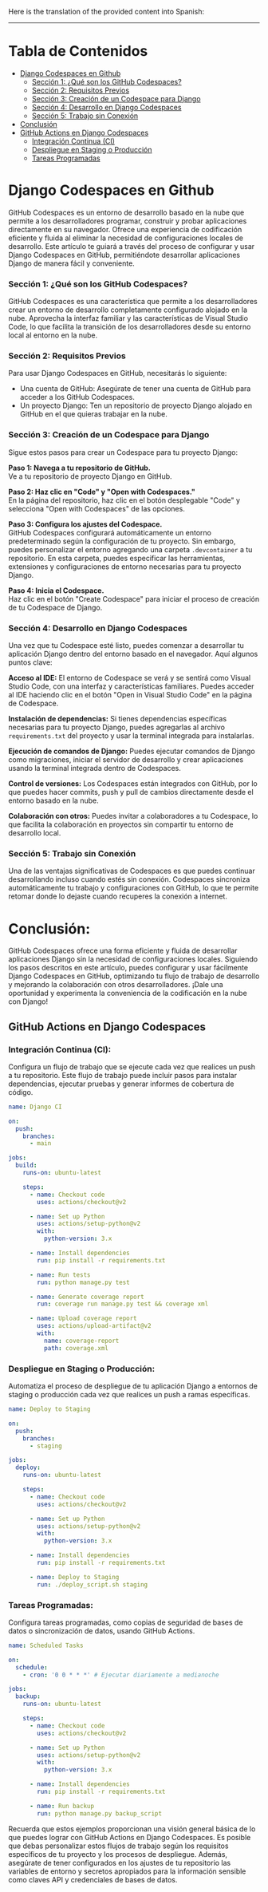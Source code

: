 Here is the translation of the provided content into Spanish:

---

# Tabla de Contenidos
- [Django Codespaces en Github](#django-codespaces-en-github)
  - [Sección 1: ¿Qué son los GitHub Codespaces?](#section-1-what-are-github-codespaces)
  - [Sección 2: Requisitos Previos](#section-2-prerequisites)
  - [Sección 3: Creación de un Codespace para Django](#section-3-creating-a-codespace-for-django)
  - [Sección 4: Desarrollo en Django Codespaces](#section-4-developing-in-django-codespaces)
  - [Sección 5: Trabajo sin Conexión](#section-5-working-offline)
- [Conclusión](#conclusion)
- [GitHub Actions en Django Codespaces](#github-actions-in-django-codespaces)
  - [Integración Continua (CI)](#continuous-integration-ci)
  - [Despliegue en Staging o Producción](#deploy-to-staging-or-production)
  - [Tareas Programadas](#scheduled-tasks)
    
# Django Codespaces en Github

GitHub Codespaces es un entorno de desarrollo basado en la nube que permite a los desarrolladores programar, construir y probar aplicaciones directamente en su navegador. Ofrece una experiencia de codificación eficiente y fluida al eliminar la necesidad de configuraciones locales de desarrollo. Este artículo te guiará a través del proceso de configurar y usar Django Codespaces en GitHub, permitiéndote desarrollar aplicaciones Django de manera fácil y conveniente.

### Sección 1: ¿Qué son los GitHub Codespaces?
GitHub Codespaces es una característica que permite a los desarrolladores crear un entorno de desarrollo completamente configurado alojado en la nube. Aprovecha la interfaz familiar y las características de Visual Studio Code, lo que facilita la transición de los desarrolladores desde su entorno local al entorno en la nube.

### Sección 2: Requisitos Previos
Para usar Django Codespaces en GitHub, necesitarás lo siguiente:

- Una cuenta de GitHub: Asegúrate de tener una cuenta de GitHub para acceder a los GitHub Codespaces.
- Un proyecto Django: Ten un repositorio de proyecto Django alojado en GitHub en el que quieras trabajar en la nube.

### Sección 3: Creación de un Codespace para Django
Sigue estos pasos para crear un Codespace para tu proyecto Django:

**Paso 1: Navega a tu repositorio de GitHub.**  
Ve a tu repositorio de proyecto Django en GitHub.

**Paso 2: Haz clic en "Code" y "Open with Codespaces."**  
En la página del repositorio, haz clic en el botón desplegable "Code" y selecciona "Open with Codespaces" de las opciones.

**Paso 3: Configura los ajustes del Codespace.**  
GitHub Codespaces configurará automáticamente un entorno predeterminado según la configuración de tu proyecto. Sin embargo, puedes personalizar el entorno agregando una carpeta `.devcontainer` a tu repositorio. En esta carpeta, puedes especificar las herramientas, extensiones y configuraciones de entorno necesarias para tu proyecto Django.

**Paso 4: Inicia el Codespace.**  
Haz clic en el botón "Create Codespace" para iniciar el proceso de creación de tu Codespace de Django.

### Sección 4: Desarrollo en Django Codespaces
Una vez que tu Codespace esté listo, puedes comenzar a desarrollar tu aplicación Django dentro del entorno basado en el navegador. Aquí algunos puntos clave:

**Acceso al IDE:** El entorno de Codespace se verá y se sentirá como Visual Studio Code, con una interfaz y características familiares. Puedes acceder al IDE haciendo clic en el botón "Open in Visual Studio Code" en la página de Codespace.

**Instalación de dependencias:** Si tienes dependencias específicas necesarias para tu proyecto Django, puedes agregarlas al archivo `requirements.txt` del proyecto y usar la terminal integrada para instalarlas.

**Ejecución de comandos de Django:** Puedes ejecutar comandos de Django como migraciones, iniciar el servidor de desarrollo y crear aplicaciones usando la terminal integrada dentro de Codespaces.

**Control de versiones:** Los Codespaces están integrados con GitHub, por lo que puedes hacer commits, push y pull de cambios directamente desde el entorno basado en la nube.

**Colaboración con otros:** Puedes invitar a colaboradores a tu Codespace, lo que facilita la colaboración en proyectos sin compartir tu entorno de desarrollo local.

### Sección 5: Trabajo sin Conexión
Una de las ventajas significativas de Codespaces es que puedes continuar desarrollando incluso cuando estés sin conexión. Codespaces sincroniza automáticamente tu trabajo y configuraciones con GitHub, lo que te permite retomar donde lo dejaste cuando recuperes la conexión a internet.

# Conclusión:
GitHub Codespaces ofrece una forma eficiente y fluida de desarrollar aplicaciones Django sin la necesidad de configuraciones locales. Siguiendo los pasos descritos en este artículo, puedes configurar y usar fácilmente Django Codespaces en GitHub, optimizando tu flujo de trabajo de desarrollo y mejorando la colaboración con otros desarrolladores. ¡Dale una oportunidad y experimenta la conveniencia de la codificación en la nube con Django!

## GitHub Actions en Django Codespaces

### Integración Continua (CI):
Configura un flujo de trabajo que se ejecute cada vez que realices un push a tu repositorio. Este flujo de trabajo puede incluir pasos para instalar dependencias, ejecutar pruebas y generar informes de cobertura de código.

```yaml
name: Django CI

on:
  push:
    branches:
      - main

jobs:
  build:
    runs-on: ubuntu-latest

    steps:
      - name: Checkout code
        uses: actions/checkout@v2

      - name: Set up Python
        uses: actions/setup-python@v2
        with:
          python-version: 3.x

      - name: Install dependencies
        run: pip install -r requirements.txt

      - name: Run tests
        run: python manage.py test

      - name: Generate coverage report
        run: coverage run manage.py test && coverage xml

      - name: Upload coverage report
        uses: actions/upload-artifact@v2
        with:
          name: coverage-report
          path: coverage.xml
```

### Despliegue en Staging o Producción:
Automatiza el proceso de despliegue de tu aplicación Django a entornos de staging o producción cada vez que realices un push a ramas específicas.

```yaml
name: Deploy to Staging

on:
  push:
    branches:
      - staging

jobs:
  deploy:
    runs-on: ubuntu-latest

    steps:
      - name: Checkout code
        uses: actions/checkout@v2

      - name: Set up Python
        uses: actions/setup-python@v2
        with:
          python-version: 3.x

      - name: Install dependencies
        run: pip install -r requirements.txt

      - name: Deploy to Staging
        run: ./deploy_script.sh staging
```

### Tareas Programadas:
Configura tareas programadas, como copias de seguridad de bases de datos o sincronización de datos, usando GitHub Actions.

```yaml
name: Scheduled Tasks

on:
  schedule:
    - cron: '0 0 * * *' # Ejecutar diariamente a medianoche

jobs:
  backup:
    runs-on: ubuntu-latest

    steps:
      - name: Checkout code
        uses: actions/checkout@v2

      - name: Set up Python
        uses: actions/setup-python@v2
        with:
          python-version: 3.x

      - name: Install dependencies
        run: pip install -r requirements.txt

      - name: Run backup
        run: python manage.py backup_script
```

Recuerda que estos ejemplos proporcionan una visión general básica de lo que puedes lograr con GitHub Actions en Django Codespaces. Es posible que debas personalizar estos flujos de trabajo según los requisitos específicos de tu proyecto y los procesos de despliegue. Además, asegúrate de tener configurados en los ajustes de tu repositorio las variables de entorno y secretos apropiados para la información sensible como claves API y credenciales de bases de datos.